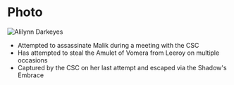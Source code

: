 <!-- TITLE: Alilynn Darkeyes -->
<!-- SUBTITLE: A quick summary of Alilynn Darkeyes -->

# Photo
![Alilynn Darkeyes](https://i.pinimg.com/originals/f9/78/b0/f978b09c2945c28ccd6ae09f5f1d7077.jpg)

* Attempted to assassinate Malik during a meeting with the CSC
* Has attempted to steal the Amulet of Vomera from Leeroy on multiple occasions
* Captured by the CSC on her last attempt and escaped via the Shadow's Embrace
